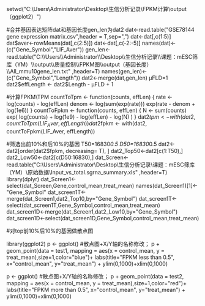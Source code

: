 setwd("C:\\Users\\Administrator\\Desktop\\生信分析记录\\FPKM计算\\output（ggplot2）")

#合并基因表达矩阵dat和基因长度gen_len为dat2
dat<-read.table("GSE78144 gene expression matrix.csv",header = T,sep=",")
dat<-dat[,c(1:5)]
dat$aver<-rowMeans(dat[,c(2:5)])
dat<-dat[,c(-2:-5)]
names(dat)<-(c("Gene_Symbol","LIF_Aver"))
gen_len<-read.table("C:\\Users\\Administrator\\Desktop\\生信分析记录\\课题：mESC筛库（YM）\\output\\质量控制\\FPKM图\\output（基因长度）\\All_mmu10gene_len.txt"
                    ,header=T)
names(gen_len)<-(c("Gene_Symbol","Length"))
dat2<-merge(dat,gen_len)
μFLD=1
dat2$effLength <- dat2$Length - μFLD + 1

#计算FPKM\TPM
countToTpm <- function(counts, effLen)
{
  rate <- log(counts) - log(effLen)
  denom <- log(sum(exp(rate)))
  exp(rate - denom + log(1e6))
}
countToFpkm <- function(counts, effLen)
{
  N <- sum(counts)
  exp( log(counts) + log(1e9) - log(effLen) - log(N) )
}
dat2$tpm <- with(dat2, countToTpm(LIF_Aver, effLength))
dat2$fpkm <- with(dat2, countToFpkm(LIF_Aver, effLength))

#筛选出前10%和后10%的基因
T50=16830*0.5
D50=16830*0.5
dat2<-dat2[order(dat2$fpkm, decreasing= T), ]
dat2_Top50<-dat2[c(1:T50),]
dat2_Low50<-dat2[c(D50:16830),]
dat_Screen<-read.table("C:\\Users\\Administrator\\Desktop\\生信分析记录\\课题：mESC筛库（YM）\\原始数据\\Input_vs_total.sgrna_summary.xls"
                       ,header=T)
library(dplyr)
dat_Screen1<-select(dat_Screen,Gene,control_mean,treat_mean)
names(dat_Screen1)[1]<-"Gene_Symbol"
dat_screen1T<-merge(dat_Screen1,dat2_Top10,by="Gene_Symbol")
dat_screen1T<-select(dat_screen1T,Gene_Symbol,control_mean,treat_mean)
dat_screen1D<-merge(dat_Screen1,dat2_Low10,by="Gene_Symbol")
dat_screen1D<-select(dat_screen1D,Gene_Symbol,control_mean,treat_mean)

#对top前10%后10%的基因做散点图

library(ggplot2)
p <- ggplot()
#散点图+X/Y轴的名称修改；
p + geom_point(data = test1, mapping = aes(x = control_mean, y = treat_mean),size=1,color="blue")+ 
  labs(title="FPKM less than 0.5", x="control_mean", y="treat_mean") +
  ylim(0,1000)+xlim(0,1000)

p <- ggplot()
#散点图+X/Y轴的名称修改；
p + geom_point(data = test2, mapping = aes(x = control_mean, y = treat_mean),size=1,color="red")+ 
  labs(title="FPKM more than 0.5", x="control_mean", y="treat_mean") +
  ylim(0,1000)+xlim(0,1000)
